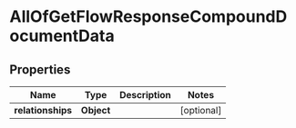 # AllOfGetFlowResponseCompoundDocumentData

## Properties
Name | Type | Description | Notes
------------ | ------------- | ------------- | -------------
**relationships** | **Object** |  |  [optional]
